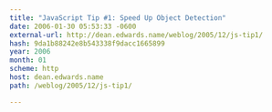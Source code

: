 ```yaml
---
title: "JavaScript Tip #1: Speed Up Object Detection"
date: 2006-01-30 05:53:33 -0600
external-url: http://dean.edwards.name/weblog/2005/12/js-tip1/
hash: 9da1b88242e8b543338f9dacc1665899
year: 2006
month: 01
scheme: http
host: dean.edwards.name
path: /weblog/2005/12/js-tip1/

---
```



